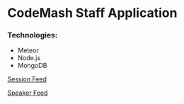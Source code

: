 # CodeMash Staff Application #

### Technologies: ###
* Meteor
* Node.js
* MongoDB


[Session Feed](https://cmprod-speakers.azurewebsites.net/api/sessionsdata)

[Speaker Feed](https://cmprod-speakers.azurewebsites.net/api/speakersdata)